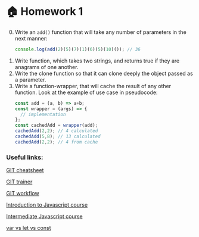 # :house: Homework 1

0. Write an `add()` function that will take any number of parameters in the next manner:
   ```js
   console.log(add(2)(5)(7)(1)(6)(5)(10)()); // 36
1. Write function, which takes two strings, and returns true if they are anagrams of one another.
2. Write the clone function so that it can clone deeply the object passed as a parameter.
3. Write a function-wrapper, that will cache the result of any other function.
   Look at the example of use case in pseudocode:
   ```js
   const add = (a, b) => a+b;
   const wrapper = (args) => {
     // implementation
   };
   const cachedAdd = wrapper(add);
   cachedAdd(2,2); // 4 calculated
   cachedAdd(5,8); // 13 calculated
   cachedAdd(2,2); // 4 from cache
   ```

### Useful links:
[GIT cheatsheet](https://education.github.com/git-cheat-sheet-education.pdf)

[GIT trainer](https://learngitbranching.js.org/)

[GIT workflow](https://www.atlassian.com/ru/git/tutorials/comparing-workflows/gitflow-workflow)

[Introduction to Javascript course](https://www.codecademy.com/learn/introduction-to-javascript/)

[Intermediate Javascript course](https://www.codecademy.com/learn/learn-intermediate-javascript/)

[var vs let vs const](https://www.valentinog.com/blog/var/)
